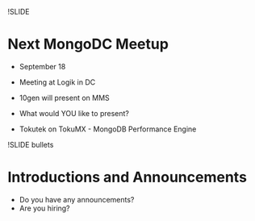 !SLIDE 
# Next MongoDC Meetup #

* September 18
* Meeting at Logik in DC
* 10gen will present on MMS

* What would YOU like to present?

* Tokutek on TokuMX - MongoDB Performance Engine

!SLIDE bullets
# Introductions and Announcements #

* Do you have any announcements?
* Are you hiring?
